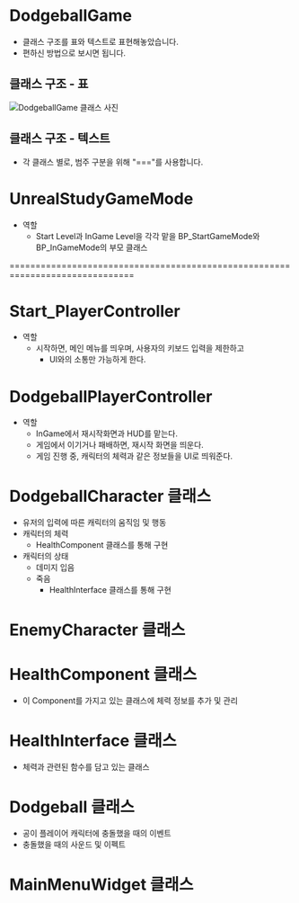 # DodgeballGame
- 클래스 구조를 표와 텍스트로 표현해놓았습니다.
- 편하신 방법으로 보시면 됩니다.

## 클래스 구조 - 표
![DodgeballGame 클래스 사진](https://github.com/ernati/DodgeballGame/assets/31719912/9655f301-e247-4c57-895e-0a40ace3a269)




## 클래스 구조 - 텍스트
- 각 클래스 별로, 범주 구분을 위해 "==="를 사용합니다.

# UnrealStudyGameMode

- 역할 
    - Start Level과 InGame Level을 각각 맡을 
    BP_StartGameMode와 BP_InGameMode의 부모 클래스

==============================================================================

# Start_PlayerController

- 역할
    - 시작하면, 메인 메뉴를 띄우며, 사용자의 키보드 입력을 제한하고
        - UI와의 소통만 가능하게 한다.

# DodgeballPlayerController

- 역할
    - InGame에서 재시작화면과 HUD를 맡는다.
    - 게임에서 이기거나 패배하면, 재시작 화면을 띄운다.
    - 게임 진행 중, 캐릭터의 체력과 같은 정보들을 UI로 띄워준다.

# DodgeballCharacter 클래스

- 유저의 입력에 따른 캐릭터의 움직임 및 행동
- 캐릭터의 체력
    - HealthComponent 클래스를 통해 구현
- 캐릭터의 상태
    - 데미지 입음
    - 죽음
        - HealthInterface 클래스를 통해 구현

# EnemyCharacter 클래스

# HealthComponent 클래스

- 이 Component를 가지고 있는 클래스에 체력 정보를 추가 및 관리

# HealthInterface 클래스

- 체력과 관련된 함수를 담고 있는 클래스

# Dodgeball 클래스

- 공이 플레이어 캐릭터에 충돌했을 때의 이벤트
- 충돌했을 때의 사운드 및 이펙트

# MainMenuWidget 클래스
